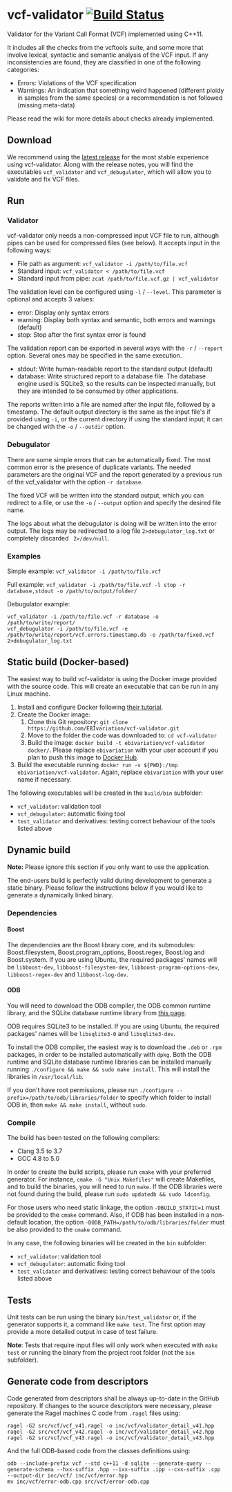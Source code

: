 # vcf-validator [![Build Status](https://travis-ci.org/EBIvariation/vcf-validator.svg?branch=develop)](https://travis-ci.org/EBIvariation/vcf-validator)

Validator for the Variant Call Format (VCF) implemented using C++11.

It includes all the checks from the vcftools suite, and some more that involve lexical, syntactic and semantic analysis of the VCF input. If any inconsistencies are found, they are classified in one of the following categories:

* Errors: Violations of the VCF specification
* Warnings: An indication that something weird happened (different ploidy in samples from the same species) or a recommendation is not followed (missing meta-data)

Please read the wiki for more details about checks already implemented.

## Download

We recommend using the [latest release](https://github.com/EBIvariation/vcf-validator/releases) for the most stable experience using vcf-validator. Along with the release notes, you will find the executables `vcf_validator` and `vcf_debugulator`, which will allow you to validate and fix VCF files.


## Run

### Validator

vcf-validator only needs a non-compressed input VCF file to run, although pipes can be used for compressed files (see below). It accepts input in the following ways:

* File path as argument: `vcf_validator -i /path/to/file.vcf`
* Standard input: `vcf_validator < /path/to/file.vcf`
* Standard input from pipe: `zcat /path/to/file.vcf.gz | vcf_validator`

The validation level can be configured using `-l` / `--level`. This parameter is optional and accepts 3 values:

* error: Display only syntax errors
* warning: Display both syntax and semantic, both errors and warnings (default)
* stop: Stop after the first syntax error is found

The validation report can be exported in several ways with the `-r` / `--report` option. Several ones may be specified in the same execution.

* stdout: Write human-readable report to the standard output (default)
* database: Write structured report to a database file. The database engine used is SQLite3, so the results can be inspected manually, but they are intended to be consumed by other applications.

The reports written into a file are named after the input file, followed by a timestamp. The default output directory is the same as the input file's if provided using `-i`, or the current directory if using the standard input; it can be changed with the `-o` / `--outdir` option.

### Debugulator

There are some simple errors that can be automatically fixed. The most common error is the presence of duplicate variants. The needed parameters are the original VCF and the report generated by a previous run of the vcf_validator with the option `-r database`.
 
The fixed VCF will be written into the standard output, which you can redirect to a file, or use the `-o` / `--output` option and specify the desired file name.

The logs about what the debugulator is doing will be written into the error output. The logs may be redirected to a log file `2>debugulator_log.txt` or completely discarded ` 2>/dev/null`.

### Examples

Simple example: `vcf_validator -i /path/to/file.vcf`

Full example: `vcf_validator -i /path/to/file.vcf -l stop -r database,stdout -o /path/to/output/folder/`

Debugulator example:
```
vcf_validator -i /path/to/file.vcf -r database -o /path/to/write/report/
vcf_debugulator -i /path/to/file.vcf -e /path/to/write/report/vcf.errors.timestamp.db -o /path/to/fixed.vcf 2>debugulator_log.txt
```

## Static build (Docker-based)

The easiest way to build vcf-validator is using the Docker image provided with the source code. This will create an executable that can be run in any Linux machine.

1. Install and configure Docker following [their tutorial](https://docs.docker.com/engine/getstarted/).
2. Create the Docker image:
    1. Clone this Git repository: `git clone https://github.com/EBIvariation/vcf-validator.git`
    2. Move to the folder the code was downloaded to: `cd vcf-validator`
    3. Build the image: `docker build -t ebivariation/vcf-validator docker/`. Please replace `ebivariation` with your user account if you plan to push this image to [Docker Hub](https://hub.docker.com).
3. Build the executable running `docker run -v ${PWD}:/tmp ebivariation/vcf-validator`. Again, replace `ebivariation` with your user name if necessary.

The following executables will be created in the `build/bin` subfolder:

* `vcf_validator`: validation tool
* `vcf_debugulator`: automatic fixing tool
* `test_validator` and derivatives: testing correct behaviour of the tools listed above

## Dynamic build

**Note:** Please ignore this section if you only want to use the application.

The end-users build is perfectly valid during development to generate a static binary. Please follow the instructions below if you would like to generate a dynamically linked binary.

### Dependencies

#### Boost

The dependencies are the Boost library core, and its submodules: Boost.filesystem, Boost.program_options, Boost.regex, Boost.log and Boost.system.
If you are using Ubuntu, the required packages' names will be `libboost-dev`, `libboost-filesystem-dev`, `libboost-program-options-dev`, `libboost-regex-dev` and `libboost-log-dev`.

#### ODB

You will need to download the ODB compiler, the ODB common runtime library, and the SQLite database runtime library from [this page](http://codesynthesis.com/products/odb/download.xhtml).

ODB requires SQLite3 to be installed. If you are using Ubuntu, the required packages' names will be `libsqlite3-0` and `libsqlite3-dev`.

To install the ODB compiler, the easiest way is to download the `.deb` or `.rpm` packages, in order to be installed automatically with `dpkg`. Both the ODB runtime and SQLite database runtime libraries can be installed manually running `./configure && make && sudo make install`. This will install the libraries in `/usr/local/lib`.

If you don't have root permissions, please run `./configure --prefix=/path/to/odb/libraries/folder` to specify which folder to install ODB in, then `make && make install`, without `sudo`.

### Compile

The build has been tested on the following compilers:
* Clang 3.5 to 3.7
* GCC 4.8 to 5.0

In order to create the build scripts, please run `cmake` with your preferred generator. For instance, `cmake -G "Unix Makefiles"` will create Makefiles, and to build the binaries, you will need to run `make`. If the ODB libraries were not found during the build, please run `sudo updatedb && sudo ldconfig`.

For those users who need static linkage, the option `-DBUILD_STATIC=1` must be provided to the `cmake` command. Also, if ODB has been installed in a non-default location, the option `-DODB_PATH=/path/to/odb/libraries/folder` must be also provided to the `cmake` command.

In any case, the following binaries will be created in the `bin` subfolder:

* `vcf_validator`: validation tool
* `vcf_debugulator`: automatic fixing tool
* `test_validator` and derivatives: testing correct behaviour of the tools listed above

## Tests

Unit tests can be run using the binary `bin/test_validator` or, if the generator supports it, a command like `make test`. The first option may provide a more detailed output in case of test failure.

**Note**: Tests that require input files will only work when executed with `make test` or running the binary from the project root folder (not the `bin` subfolder).

## Generate code from descriptors

Code generated from descriptors shall be always up-to-date in the GitHub repository. If changes to the source descriptors were necessary, please generate the Ragel machines C code from `.ragel` files using:

```
ragel -G2 src/vcf/vcf_v41.ragel -o inc/vcf/validator_detail_v41.hpp
ragel -G2 src/vcf/vcf_v42.ragel -o inc/vcf/validator_detail_v42.hpp
ragel -G2 src/vcf/vcf_v43.ragel -o inc/vcf/validator_detail_v43.hpp
```

And the full ODB-based code from the classes definitions using:

```
odb --include-prefix vcf --std c++11 -d sqlite --generate-query --generate-schema --hxx-suffix .hpp --ixx-suffix .ipp --cxx-suffix .cpp --output-dir inc/vcf/ inc/vcf/error.hpp
mv inc/vcf/error-odb.cpp src/vcf/error-odb.cpp
```
